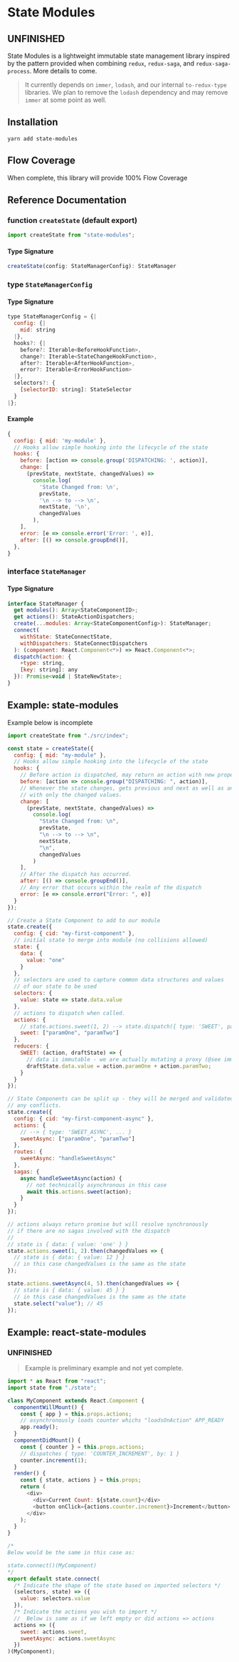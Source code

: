 # State Modules

## UNFINISHED

State Modules is a lightweight immutable state management library inspired by the pattern provided when combining `redux`, `redux-saga`, and `redux-saga-process`. More details to come.

> It currently depends on `immer`, `lodash`, and our internal `to-redux-type` libraries. We plan to remove the `lodash` dependency and may remove `immer` at some point as well.

## Installation

```
yarn add state-modules
```

## Flow Coverage

When complete, this library will provide 100% Flow Coverage

## Reference Documentation

### function `createState` (default export)

```javascript
import createState from "state-modules";
```

#### Type Signature

```javascript
createState(config: StateManagerConfig): StateManager
```

### type `StateManagerConfig`

#### Type Signature

```javascript
type StateManagerConfig = {|
  config: {|
    mid: string
  |},
  hooks?: {|
    before?: Iterable<BeforeHookFunction>,
    change?: Iterable<StateChangeHookFunction>,
    after?: Iterable<AfterHookFunction>,
    error?: Iterable<ErrorHookFunction>
  |},
  selectors?: {
    [selectorID: string]: StateSelector
  }
|};
```

#### Example

```javascript
{
  config: { mid: 'my-module' },
  // Hooks allow simple hooking into the lifecycle of the state
  hooks: {
    before: [action => console.group('DISPATCHING: ', action)],
    change: [
      (prevState, nextState, changedValues) =>
        console.log(
          'State Changed from: \n',
          prevState,
          '\n --> to --> \n',
          nextState, '\n',
          changedValues
        ),
    ],
    error: [e => console.error('Error: ', e)],
    after: [() => console.groupEnd()],
  },
}
```

### interface `StateManager`

#### Type Signature

```javascript
interface StateManager {
  get modules(): Array<StateComponentID>;
  get actions(): StateActionDispatchers;
  create(...modules: Array<StateComponentConfig>): StateManager;
  connect(
    withState: StateConnectState,
    withDispatchers: StateConnectDispatchers
  ): (component: React.Component<*>) => React.Component<*>;
  dispatch(action: {
    +type: string,
    [key: string]: any
  }): Promise<void | StateNewState>;
}
```

## Example: state-modules

Example below is incomplete

```javascript
import createState from "./src/index";

const state = createState({
  config: { mid: "my-module" },
  // Hooks allow simple hooking into the lifecycle of the state
  hooks: {
    // Before action is dispatched, may return an action with new properties
    before: [action => console.group("DISPATCHING: ", action)],
    // Whenever the state changes, gets previous and next as well as an object
    // with only the changed values.
    change: [
      (prevState, nextState, changedValues) =>
        console.log(
          "State Changed from: \n",
          prevState,
          "\n --> to --> \n",
          nextState,
          "\n",
          changedValues
        )
    ],
    // After the dispatch has occurred.
    after: [() => console.groupEnd()],
    // Any error that occurs within the realm of the dispatch
    error: [e => console.error("Error: ", e)]
  }
});

// Create a State Component to add to our module
state.create({
  config: { cid: "my-first-component" },
  // initial state to merge into module (no collisions allowed)
  state: {
    data: {
      value: "one"
    }
  },
  // selectors are used to capture common data structures and values
  // of our state to be used
  selectors: {
    value: state => state.data.value
  },
  // actions to dispatch when called.
  actions: {
    // state.actions.sweet(1, 2) --> state.dispatch({ type: 'SWEET', paramOne: 1, paramTwo: 2 })
    sweet: ["paramOne", "paramTwo"]
  },
  reducers: {
    SWEET: (action, draftState) => {
      // data is immutable - we are actually mutating a proxy (@see immer)
      draftState.data.value = action.paramOne + action.paramTwo;
    }
  }
});

// State Components can be split up - they will be merged and validated with errors thrown if there are
// any conflicts.
state.create({
  config: { cid: "my-first-component-async" },
  actions: {
    // --> { type: 'SWEET_ASYNC', ... }
    sweetAsync: ["paramOne", "paramTwo"]
  },
  routes: {
    sweetAsync: "handleSweetAsync"
  },
  sagas: {
    async handleSweetAsync(action) {
      // not technically asynchronous in this case
      await this.actions.sweet(action);
    }
  }
});

// actions always return promise but will resolve synchronously
// if there are no sagas involved with the dispatch
//
// state is { data: { value: 'one' } }
state.actions.sweet(1, 2).then(changedValues => {
  // state is { data: { value: 12 } }
  // in this case changedValues is the same as the state
});

state.actions.sweetAsync(4, 5).then(changedValues => {
  // state is { data: { value: 45 } }
  // in this case changedValues is the same as the state
  state.select("value"); // 45
});
```

## Example: react-state-modules

### UNFINISHED

> Example is preliminary example and not yet complete.

```javascript
import * as React from "react";
import state from "./state";

class MyComponent extends React.Component {
  componentWillMount() {
    const { app } = this.props.actions;
    // asynchronously loads counter whichs "loadsOnAction" APP_READY
    app.ready();
  }
  componentDidMount() {
    const { counter } = this.props.actions;
    // dispatches { type: 'COUNTER_INCREMENT', by: 1 }
    counter.increment(1);
  }
  render() {
    const { state, actions } = this.props;
    return (
      <div>
        <div>Current Count: ${state.count}</div>
        <button onClick={actions.counter.increment}>Increment</button>
      </div>
    );
  }
}

/*
Below would be the same in this case as:

state.connect()(MyComponent)
*/
export default state.connect(
  /* Indicate the shape of the state based on imported selectors */
  (selectors, state) => ({
    value: selectors.value
  }),
  /* Indicate the actions you wish to import */
  //  Below is same as if we left empty or did actions => actions
  actions => ({
    sweet: actions.sweet,
    sweetAsync: actions.sweetAsync
  })
)(MyComponent);
```
